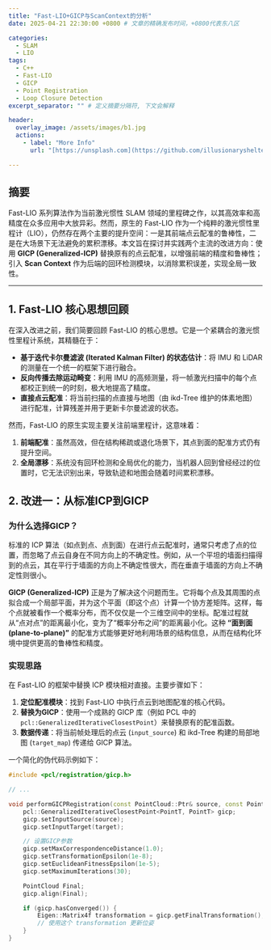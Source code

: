 ```yaml
---
title: "Fast-LIO+GICP与ScanContext的分析"
date: 2025-04-21 22:30:00 +0800 # 文章的精确发布时间，+0800代表东八区

categories: 
  - SLAM
  - LIO
tags:
  - C++
  - Fast-LIO
  - GICP
  - Point Registration
  - Loop Closure Detection
excerpt_separator: "" # 定义摘要分隔符, 下文会解释

header:
  overlay_image: /assets/images/b1.jpg
  actions:
    - label: "More Info"
      url: "[https://unsplash.com](https://github.com/illusionaryshelter/FAST-LIO-Localization-SC-QN2)"

---
```


## 摘要

Fast-LIO 系列算法作为当前激光惯性 SLAM 领域的里程碑之作，以其高效率和高精度在众多应用中大放异彩。然而，原生的 Fast-LIO 作为一个纯粹的激光惯性里程计（LIO），仍然存在两个主要的提升空间：一是其前端点云配准的鲁棒性，二是在大场景下无法避免的累积漂移。本文旨在探讨并实践两个主流的改进方向：使用 **GICP (Generalized-ICP)** 替换原有的点云配准，以增强前端的精度和鲁棒性；引入 **Scan Context** 作为后端的回环检测模块，以消除累积误差，实现全局一致性。

---

## 1. Fast-LIO 核心思想回顾

在深入改进之前，我们简要回顾 Fast-LIO 的核心思想。它是一个紧耦合的激光惯性里程计系统，其精髓在于：

- **基于迭代卡尔曼滤波 (Iterated Kalman Filter) 的状态估计**：将 IMU 和 LiDAR 的测量在一个统一的框架下进行融合。
- **反向传播去除运动畸变**：利用 IMU 的高频测量，将一帧激光扫描中的每个点都校正到统一的时刻，极大地提高了精度。
- **直接点云配准**：将当前扫描的点直接与地图（由 ikd-Tree 维护的体素地图）进行配准，计算残差并用于更新卡尔曼滤波的状态。

然而，Fast-LIO 的原生实现主要关注前端里程计，这意味着：
1.  **前端配准**：虽然高效，但在结构稀疏或退化场景下，其点到面的配准方式仍有提升空间。
2.  **全局漂移**：系统没有回环检测和全局优化的能力，当机器人回到曾经经过的位置时，它无法识别出来，导致轨迹和地图会随着时间累积漂移。

## 2. 改进一：从标准ICP到GICP

### 为什么选择GICP？

标准的 ICP 算法（如点到点、点到面）在进行点云配准时，通常只考虑了点的位置，而忽略了点云自身在不同方向上的不确定性。例如，从一个平坦的墙面扫描得到的点云，其在平行于墙面的方向上不确定性很大，而在垂直于墙面的方向上不确定性则很小。

**GICP (Generalized-ICP)** 正是为了解决这个问题而生。它将每个点及其周围的点拟合成一个局部平面，并为这个平面（即这个点）计算一个协方差矩阵。这样，每个点就被看作一个概率分布，而不仅仅是一个三维空间中的坐标。配准过程就从“点对点”的距离最小化，变为了“概率分布之间”的距离最小化。这种 **“面到面 (plane-to-plane)”** 的配准方式能够更好地利用场景的结构信息，从而在结构化环境中提供更高的鲁棒性和精度。

### 实现思路

在 Fast-LIO 的框架中替换 ICP 模块相对直接。主要步骤如下：

1.  **定位配准模块**：找到 Fast-LIO 中执行点云到地图配准的核心代码。
2.  **替换为GICP**：使用一个成熟的 GICP 库（例如 PCL 中的 `pcl::GeneralizedIterativeClosestPoint`）来替换原有的配准函数。
3.  **数据传递**：将当前帧处理后的点云 (`input_source`) 和 ikd-Tree 构建的局部地图 (`target_map`) 传递给 GICP 算法。

一个简化的伪代码示例如下：
```cpp
#include <pcl/registration/gicp.h>

// ...

void performGICPRegistration(const PointCloud::Ptr& source, const PointCloud::Ptr& target) {
    pcl::GeneralizedIterativeClosestPoint<PointT, PointT> gicp;
    gicp.setInputSource(source);
    gicp.setInputTarget(target);

    // 设置GICP参数
    gicp.setMaxCorrespondenceDistance(1.0);
    gicp.setTransformationEpsilon(1e-8);
    gicp.setEuclideanFitnessEpsilon(1e-5);
    gicp.setMaximumIterations(30);

    PointCloud Final;
    gicp.align(Final);

    if (gicp.hasConverged()) {
        Eigen::Matrix4f transformation = gicp.getFinalTransformation();
        // 使用这个 transformation 更新位姿
    }
}
